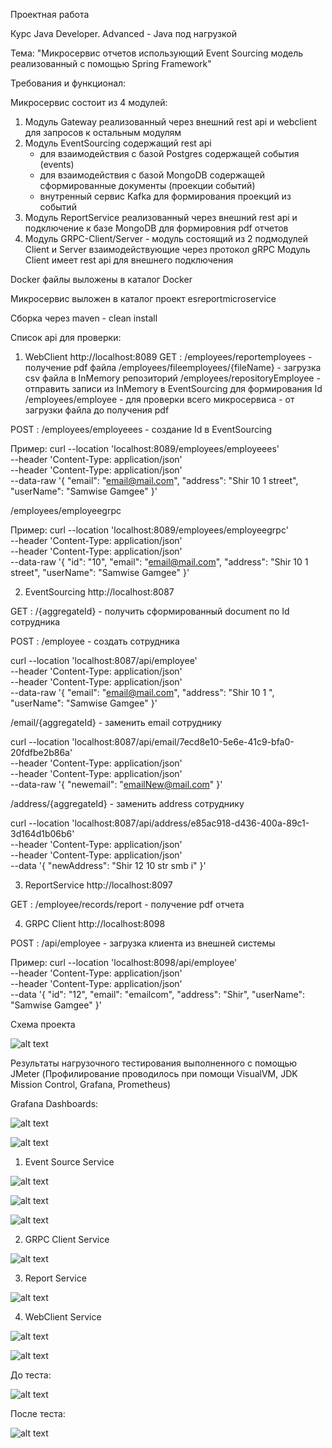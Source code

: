 Проектная работа 

Курс Java Developer. Advanced - Java под нагрузкой

Тема: "Микросервис отчетов использующий Event Sourcing модель реализованный с помощью Spring Framework"

Требования и функционал:

Микросервис состоит из 4 модулей:
1) Модуль Gateway реализованный через внешний rest api и webclient для запросов к остальным модулям
2) Модуль EventSourcing содержащий rest api 
   - для взаимодействия с базой Postgres содержащей события (events)
   - для взаимодействия с базой MongoDB содержащей сформированные документы (проекции событий) 
   - внутренный сервис Kafka для формирования проекций из событий
3) Модуль ReportService реализованный через внешний rest api и подключение к базе MongoDB для формировния pdf отчетов
4) Модуль GRPC-Client/Server - модуль состоящий из 2 подмодулей Client и Server взаимодействующие через протокол gRPC
   Модуль Client имеет rest api для внешнего подключения

Docker файлы выложены в каталог Docker

Микросервис выложен в каталог проект esreportmicroservice

Сборка через maven - clean install

Список api для проверки:

1) WebClient
 http://localhost:8089
 GET :
 /employees/reportemployees - получение pdf файла
 /employees/fileemployees/{fileName} - загрузка csv файла в InMemory репозиторий
 /employees/repositoryEmployee - отправить записи из InMemory в EventSourcing для формирования Id
 /employees/employee - для проверки всего микросервиса - от загрузки файла до получения pdf

 POST :
 /employees/employeees - создание Id в EventSourcing

Пример:
curl --location 'localhost:8089/employees/employeees' \
--header 'Content-Type: application/json' \
--header 'Content-Type: application/json' \
--data-raw '{
    "email": "email@mail.com",
    "address": "Shir 10 1 street",
    "userName": "Samwise Gamgee"
}'

 /employees/employeegrpc

 Пример:
 curl --location 'localhost:8089/employees/employeegrpc' \
--header 'Content-Type: application/json' \
--header 'Content-Type: application/json' \
--data-raw '{
    "id": "10",
    "email": "email@mail.com",
    "address": "Shir 10 1 street",
    "userName": "Samwise Gamgee"
}'

2) EventSourcing 
 http://localhost:8087

 GET :
  /{aggregateId} - получить сформированный document по Id сотрудника

 POST :
  /employee - создать сотрудника

curl --location 'localhost:8087/api/employee' \
--header 'Content-Type: application/json' \
--header 'Content-Type: application/json' \
--data-raw '{
    "email": "email@mail.com",
    "address": "Shir 10 1 ",
    "userName": "Samwise Gamgee"
}'

  /email/{aggregateId} - заменить email сотруднику

curl --location 'localhost:8087/api/email/7ecd8e10-5e6e-41c9-bfa0-20fdfbe2b86a' \
--header 'Content-Type: application/json' \
--header 'Content-Type: application/json' \
--data-raw '{
    "newemail": "emailNew@mail.com"
}'

  /address/{aggregateId} - заменить address сотруднику

  curl --location 'localhost:8087/api/address/e85ac918-d436-400a-89c1-3d164d1b06b6' \
--header 'Content-Type: application/json' \
--header 'Content-Type: application/json' \
--data '{
    "newAddress": "Shir 12 10 str smb i"
}'


3) ReportService
 http://localhost:8097

 GET :
 /employee/records/report - получение pdf отчета

4) GRPC Client
 http://localhost:8098

 POST :
 /api/employee - загрузка клиента из внешней системы

Пример:
curl --location 'localhost:8098/api/employee' \
--header 'Content-Type: application/json' \
--header 'Content-Type: application/json' \
--data '{
    "id": "12",
    "email": "emailcom",
    "address": "Shir",
    "userName": "Samwise Gamgee"
}'

Схема проекта 

![alt text](<project schema-1.jpg>)

Результаты нагрузочного тестирования выполненного с помощью JMeter
(Профилирование проводилось при помощи VisualVM, JDK Mission Control, Grafana, Prometheus)

Grafana Dashboards:

![alt text](projectTechMetrics-1.PNG)

![alt text](project4GoldenSignals-1.PNG)


1. Event Source Service

![alt text](projectCQRSESVisualVM-1.PNG)

![alt text](projectCQRSESJDKMissionControl-1.PNG)

![alt text](projectCQRSESJDKMissionControl-ProgressErrors-1.PNG)

2. GRPC Client Service

![alt text](projectGrpsClientVisualVM-1.PNG)

3. Report Service

![alt text](projectReportVisualVM-1.PNG)

4. WebClient Service

![alt text](projectWebClientAfterTestVisualVM.PNG)

![alt text](projectWebClientAfterTestJFRException.PNG)

До теста:

![alt text](projectWebClientUndoTest.PNG)

После теста:

![alt text](projectWebClientAfterTestMemoryAnalyzer.PNG)